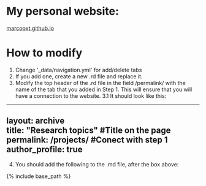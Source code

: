 # My personal website:

[marcopxt.github.io](https://marcopxt.github.io/)


# How to modify

1. Change '_data/navigation.yml' for add/delete tabs
2. If you add one, create a new .rd file and replace it.
3. Modify the top header of the .rd file in the field /permalink/ with the name of the tab that you added in Step 1. This will ensure that you will have a connection to the website.
3.1 It should look like this:  

---
layout: archive  
title: "Research topics"   #Title on the page  
permalink: /projects/  #Conect with step 1  
author_profile: true  
---  

4. You should add the following to the .md file, after the box above:

{% include base_path %}
